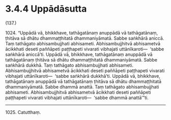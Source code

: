 # 3.4.4 Uppādāsutta

(137.)

1024\. “Uppādā vā, bhikkhave, tathāgatānaṃ anuppādā vā tathāgatānaṃ, ṭhitāva sā dhātu dhammaṭṭhitatā dhammaniyāmatā. Sabbe saṅkhārā aniccā. Taṃ tathāgato abhisambujjhati abhisameti. Abhisambujjhitvā abhisametvā ācikkhati deseti paññāpeti paṭṭhapeti vivarati vibhajati uttānīkaroti—  ‘sabbe saṅkhārā aniccā’ti. Uppādā vā, bhikkhave, tathāgatānaṃ anuppādā vā tathāgatānaṃ ṭhitāva sā dhātu dhammaṭṭhitatā dhammaniyāmatā. Sabbe saṅkhārā dukkhā. Taṃ tathāgato abhisambujjhati abhisameti. Abhisambujjhitvā abhisametvā ācikkhati deseti paññāpeti paṭṭhapeti vivarati vibhajati uttānīkaroti—  ‘sabbe saṅkhārā dukkhā’ti. Uppādā vā, bhikkhave, tathāgatānaṃ anuppādā vā tathāgatānaṃ ṭhitāva sā dhātu dhammaṭṭhitatā dhammaniyāmatā. Sabbe dhammā anattā. Taṃ tathāgato abhisambujjhati abhisameti. Abhisambujjhitvā abhisametvā ācikkhati deseti paññāpeti paṭṭhapeti vivarati vibhajati uttānīkaroti—  ‘sabbe dhammā anattā’”ti.

---

1025\. Catutthaṃ.
